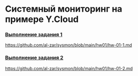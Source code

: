 # Системный мониторинг на примере Y.Cloud

### [Выполнение задания 1](https://github.com/al-zar/sysmon/blob/main/hw01/hw-01-1.md)

https://github.com/al-zar/sysmon/blob/main/hw01/hw-01-1.md

### [Выполнение задания 2](https://github.com/al-zar/sysmon/blob/main/hw01/hw-01-2.md)

https://github.com/al-zar/sysmon/blob/main/hw01/hw-01-2.md
